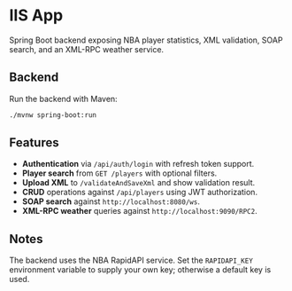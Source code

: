 # IIS App

Spring Boot backend exposing NBA player statistics, XML validation, SOAP search, and an XML-RPC weather service.

## Backend

Run the backend with Maven:

```bash
./mvnw spring-boot:run
```

## Features

- **Authentication** via `/api/auth/login` with refresh token support.
- **Player search** from `GET /players` with optional filters.
- **Upload XML** to `/validateAndSaveXml` and show validation result.
- **CRUD** operations against `/api/players` using JWT authorization.
- **SOAP search** against `http://localhost:8080/ws`.
- **XML-RPC weather** queries against `http://localhost:9090/RPC2`.

## Notes

The backend uses the NBA RapidAPI service. Set the `RAPIDAPI_KEY` environment variable to supply your own key; otherwise a default key is used.
